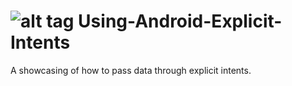 ![alt tag](http://cdn4.trendblog.net/wp-content/uploads/2013/06/white-android-logo_00039624.jpg)
Using-Android-Explicit-Intents
==============================
A showcasing of how to pass data through explicit intents.
